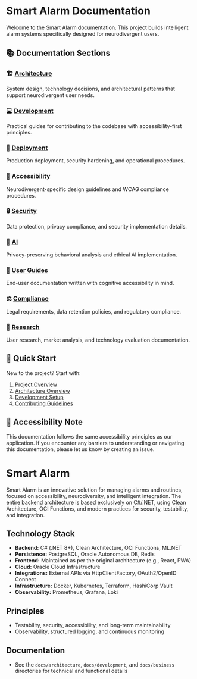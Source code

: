 # Smart Alarm Documentation

Welcome to the Smart Alarm documentation. This project builds intelligent alarm systems specifically designed for neurodivergent users.

## 📚 Documentation Sections

### 🏗️ [Architecture](architecture/)

System design, technology decisions, and architectural patterns that support neurodivergent user needs.

### 💻 [Development](development/)

Practical guides for contributing to the codebase with accessibility-first principles.

### 🚀 [Deployment](deployment/)

Production deployment, security hardening, and operational procedures.

### 🎯 [Accessibility](accessibility/)

Neurodivergent-specific design guidelines and WCAG compliance procedures.

### 🔒 [Security](security/)

Data protection, privacy compliance, and security implementation details.

### 🤖 [AI](ai/)

Privacy-preserving behavioral analysis and ethical AI implementation.

### 📖 [User Guides](user-guides/)

End-user documentation written with cognitive accessibility in mind.

### ⚖️ [Compliance](compliance/)

Legal requirements, data retention policies, and regulatory compliance.

### 🔬 [Research](research/)

User research, market analysis, and technology evaluation documentation.

## 🚀 Quick Start

New to the project? Start with:

1. [Project Overview](../README.md)
2. [Architecture Overview](architecture/README.md)
3. [Development Setup](development/getting-started.md)
4. [Contributing Guidelines](../CONTRIBUTING.md)

## 🧠 Accessibility Note

This documentation follows the same accessibility principles as our application. If you encounter any barriers to understanding or navigating this documentation, please let us know by creating an issue.

# Smart Alarm

Smart Alarm is an innovative solution for managing alarms and routines, focused on accessibility, neurodiversity, and intelligent integration. The entire backend architecture is based exclusively on C#/.NET, using Clean Architecture, OCI Functions, and modern practices for security, testability, and integration.

## Technology Stack

- **Backend:** C# (.NET 8+), Clean Architecture, OCI Functions, ML.NET
- **Persistence:** PostgreSQL, Oracle Autonomous DB, Redis
- **Frontend:** Maintained as per the original architecture (e.g., React, PWA)
- **Cloud:** Oracle Cloud Infrastructure
- **Integrations:** External APIs via HttpClientFactory, OAuth2/OpenID Connect
- **Infrastructure:** Docker, Kubernetes, Terraform, HashiCorp Vault
- **Observability:** Prometheus, Grafana, Loki

## Principles

- Testability, security, accessibility, and long-term maintainability
- Observability, structured logging, and continuous monitoring

## Documentation

- See the `docs/architecture`, `docs/development`, and `docs/business` directories for technical and functional details
